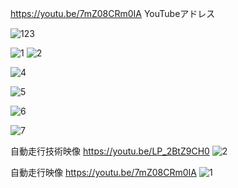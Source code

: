 
https://youtu.be/7mZ08CRm0IA
YouTubeアドレス

![123](https://user-images.githubusercontent.com/55978194/98230082-16a2e480-1f9e-11eb-8ecf-90f769536340.gif)

![1](https://user-images.githubusercontent.com/55978194/98229051-c5462580-1f9c-11eb-8607-17c1b9019367.png)
![2](https://user-images.githubusercontent.com/55978194/98229519-59b08800-1f9d-11eb-9c11-043d6c2ebed8.png)

![4](https://user-images.githubusercontent.com/55978194/98231039-3e467c80-1f9f-11eb-9e3e-fbc891974fc1.png)

![5](https://user-images.githubusercontent.com/55978194/98231042-3edf1300-1f9f-11eb-8fef-e04f135a4e5c.png)

![6](https://user-images.githubusercontent.com/55978194/98231045-3f77a980-1f9f-11eb-9361-11da2669c256.png)

![7](https://user-images.githubusercontent.com/55978194/98231046-40104000-1f9f-11eb-82e9-584de91e4674.png)




自動走行技術映像
https://youtu.be/LP_2BtZ9CH0
![2](https://user-images.githubusercontent.com/55978194/84866198-567f3300-b0b4-11ea-80e7-5554df0d0e06.png)





自動走行映像
https://youtu.be/7mZ08CRm0IA
![1](https://user-images.githubusercontent.com/55978194/84866440-b1b12580-b0b4-11ea-97a2-c3d2a689c2c1.png)
